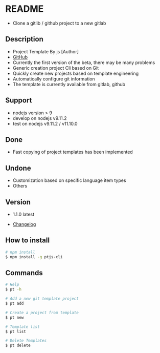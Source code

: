 # README

- Clone a gitlib / github project to a new gitlab

## Description

- Project Template By js [Author]
- [GitHub](https://github.com/jsDuan/ptjs-cli)
- Currently the first version of the beta, there may be many problems
- Generic creation project Cli based on Git
- Quickly create new projects based on template engineering
- Automatically configure git information
- The template is currently available from gitlab, github

## Support

- nodejs version > 9
- develop on nodejs v9.11.2
- test on nodejs v9.11.2 / v11.10.0

## Done

- Fast copying of project templates has been implemented

## Undone

- Customization based on specific language item types
- Others

## Version

- 1.1.0 latest

- [Changelog](./CHANGELOG)

## How to install

```sh
# npm install
$ npm install -g ptjs-cli
```

## Commands

```sh
# Help
$ pt -h

# Add a new git template project
$ pt add

# Create a project from template
$ pt new

# Template list
$ pt list

# Delete Templates
$ pt delete
```
